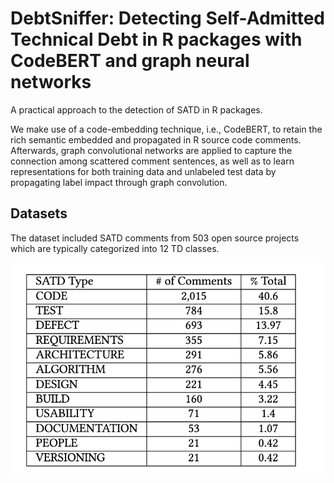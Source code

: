 # DebtSniffer: Detecting Self-Admitted Technical Debt in R packages with CodeBERT and graph neural networks

A practical approach to the detection of SATD in R packages.

We make use of a code-embedding technique, i.e., CodeBERT, to retain the rich semantic embedded and propagated in R source code comments. Afterwards, graph convolutional networks are applied to capture the connection among scattered comment sentences, as well as to learn representations for both training data and unlabeled test data by propagating label impact through graph convolution.



## Datasets 
The dataset included SATD comments from 503 open source projects which are typically categorized into 12 TD classes.

![Dataset table](dataset.png)

